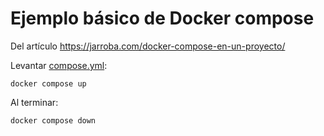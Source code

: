 # Ejemplo básico de Docker compose

Del artículo https://jarroba.com/docker-compose-en-un-proyecto/

Levantar [compose.yml](compose.yaml):
````shell
docker compose up
````

Al terminar:
````shell
docker compose down
````
